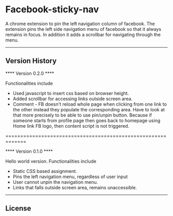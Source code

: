 Facebook-sticky-nav
===================

A chrome extension to pin the left navigation column of facebook.
The extension pins the left side navigation menu of facebook so that 
it always remains in focus. In addition it adds a scrollbar for 
navigating through the menu.


-----------------
Version History
-----------------






**** Version 0.2.0 ****

Functionalities include

* Used javascript to insert css based on browser height.
* Added scrollbar for accessing links outside screen area.
* Comment - FB doesn't reload whole page when clicking from
	one link to the other instead they populate the corresponding
	area. Have to look at that more precisely to be able to use
	pin/unpin button. Because if someone starts from profile
	page then goes back to homepage using Home link FB logo, then
	content script is not triggered. 


=============================================================

**** Version 0.1.0 ****

Hello world version. Functionalities include

* Static CSS based assignment. 
* Pins the left navigation menu, regardless of user input
* User cannot unpin the navigation menu.
* Links that falls outside screen area, remains unaccessible.


-------------------
License
-------------------


